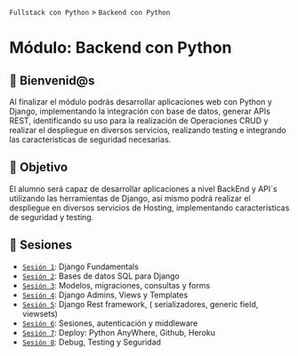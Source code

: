 `Fullstack con Python` > `Backend con Python`

# Módulo: Backend con Python

## :wave: Bienvenid@s

Al finalizar el módulo podrás desarrollar aplicaciones web con Python y Django, implementando la integración con base de datos, generar APIs REST, identificando su uso para la realización de Operaciones CRUD y realizar el despliegue en diversos servicios, realizando testing e integrando las características de seguridad necesarias.

## :dart: Objetivo

El alumno será capaz de desarrollar aplicaciones a nivel BackEnd y API´s utilizando las herramientas de Django, así mismo podrá realizar el despliegue en diversos servicios de Hosting, implementando características de seguridad y testing.


## :bookmark_tabs: Sesiones

 - [`Sesión 1`](Sesion-01): Django Fundamentals
 - [`Sesión 2`](Sesion-02): Bases de datos SQL para Django
 - [`Sesión 3`](Sesion-03): Modelos, migraciones, consultas y forms
 - [`Sesión 4`](Sesion-04): Django Admins, Views y Templates
 - [`Sesión 5`](Sesion-05): Django Rest framework, ( serializadores, generic field,  viewsets)
 - [`Sesión 6`](Sesion-06): Sesiones, autenticación y middleware
 - [`Sesión 7`](Sesion-07): Deploy: Python AnyWhere, Github, Heroku
 - [`Sesión 8`](Sesion-08): Debug, Testing y Seguridad
